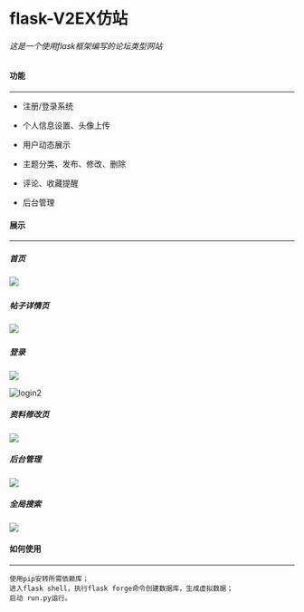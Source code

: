 # flask-V2EX仿站

###### 这是一个使用flask框架编写的论坛类型网站



#### 功能

------



- 注册/登录系统

- 个人信息设置、头像上传

- 用户动态展示

- 主题分类、发布、修改、删除

- 评论、收藏提醒

- 后台管理

  

#### 展示

------

##### 首页

##### ![](C:\Users\Administrator\Pictures\index.png)



##### 帖子详情页



##### ![](https://github.com/cuoh2/flask_demo/share/post.jpg)



##### 登录

![](https://github.com/cuoh2/flask_demo/share/login.jpg)

![login2](https://github.com/cuoh2/flask_demo/share/login2.png)

##### 资料修改页



![](https://github.com/cuoh2/flask_demo/share/user.jpg)



##### 后台管理



![](https://github.com/cuoh2/flask_demo/share/admin.jpg)



##### 全局搜索



![](https://github.com/cuoh2/flask_demo/share/search.jpg)





#### 如何使用

------

```
使用pip安转所需依赖库；
进入flask shell，执行flask forge命令创建数据库，生成虚拟数据；
启动 run.py运行。

```


